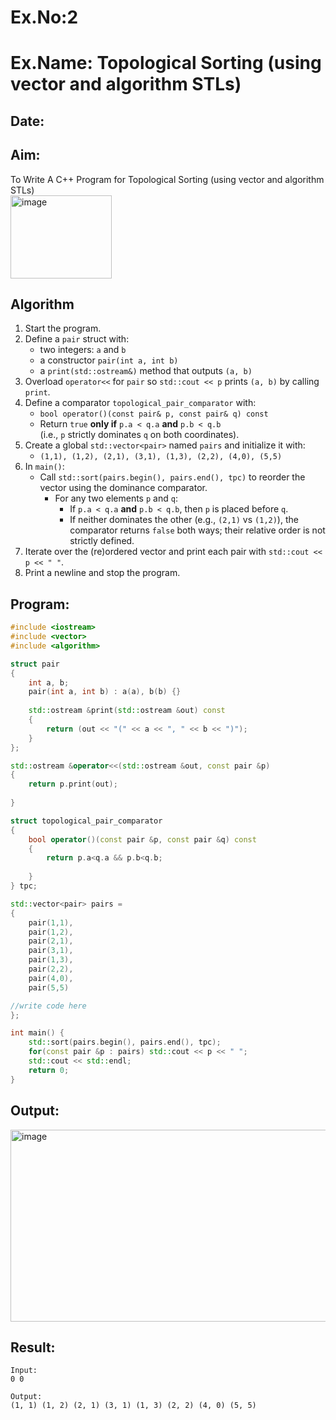 # Ex.No:2  
# Ex.Name: Topological Sorting (using vector and algorithm STLs)  

## Date:  

## Aim:  
To Write A C++ Program for Topological Sorting (using vector and algorithm STLs)  
<img width="162" height="133" alt="image" src="https://github.com/user-attachments/assets/2c688db9-6cdf-4311-aed5-922d00398eb9" />

## Algorithm
1. Start the program.
2. Define a `pair` struct with:
   - two integers: `a` and `b`
   - a constructor `pair(int a, int b)`
   - a `print(std::ostream&)` method that outputs `(a, b)`
3. Overload `operator<<` for `pair` so `std::cout << p` prints `(a, b)` by calling `print`.
4. Define a comparator `topological_pair_comparator` with:
   - `bool operator()(const pair& p, const pair& q) const`
   - Return `true` **only if** `p.a < q.a` **and** `p.b < q.b`  
     (i.e., `p` strictly dominates `q` on both coordinates).
5. Create a global `std::vector<pair>` named `pairs` and initialize it with:
   - `(1,1), (1,2), (2,1), (3,1), (1,3), (2,2), (4,0), (5,5)`
6. In `main()`:
   - Call `std::sort(pairs.begin(), pairs.end(), tpc)` to reorder the vector using the dominance comparator.
     - For any two elements `p` and `q`:
       - If `p.a < q.a` **and** `p.b < q.b`, then `p` is placed before `q`.
       - If neither dominates the other (e.g., `(2,1)` vs `(1,2)`), the comparator returns `false` both ways; their relative order is not strictly defined.
7. Iterate over the (re)ordered vector and print each pair with `std::cout << p << " "`.
8. Print a newline and stop the program.

## Program:
```cpp
#include <iostream>
#include <vector>
#include <algorithm>

struct pair 
{
	int a, b;
	pair(int a, int b) : a(a), b(b) {}
	
	std::ostream &print(std::ostream &out) const 
	{
		return (out << "(" << a << ", " << b << ")");
	}
};

std::ostream &operator<<(std::ostream &out, const pair &p) 
{ 
    return p.print(out); 
    
}

struct topological_pair_comparator 
{
	bool operator()(const pair &p, const pair &q) const 
	{ 
	    return p.a<q.a && p.b<q.b; 
	    
	}
} tpc;

std::vector<pair> pairs = 
{
    pair(1,1),
    pair(1,2),
    pair(2,1),
    pair(3,1),
    pair(1,3),
    pair(2,2),
    pair(4,0),
    pair(5,5)

//write code here
};

int main() {
	std::sort(pairs.begin(), pairs.end(), tpc);
	for(const pair &p : pairs) std::cout << p << " ";
	std::cout << std::endl;
	return 0;
}
```

 ## Output:
<img width="1228" height="307" alt="image" src="https://github.com/user-attachments/assets/9eb8527e-c9cd-4567-9ab8-699fe01dcd01" />

## Result:
```
Input:	
0 0

Output:
(1, 1) (1, 2) (2, 1) (3, 1) (1, 3) (2, 2) (4, 0) (5, 5)
```
